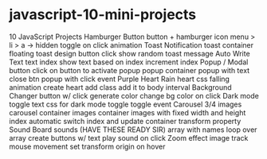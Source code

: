 # javascript-10-mini-projects
10 JavaScript Projects
Hamburger Button
button + hamburger icon
menu > li > a -> hidden
toggle on click
animation
Toast Notification
toast container floating
toast design
button
click show random toast message
Auto Write Text
text
index
show text based on index
increment index
Popup / Modal
button
click on button to activate popup
popup container
popup with text
close btn popup with click event
Purple Heart Rain
heart css
falling animation
create heart
add class
add it to body
interval
Background Changer
button w/ click
generate color
change bg color on click
Dark mode toggle
text
css for dark mode
toggle
toggle event
Carousel
3/4 images
carousel container
images container
images with fixed width and height
index
automatic switch index and update container transform property
Sound Board
sounds (HAVE THESE READY SIR)
array with names
loop over array
create buttons w/ text
play sound on click
Zoom effect
image
track mouse movement
set transform origin on hover
